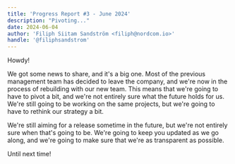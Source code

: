 ```yaml
---
title: 'Progress Report #3 - June 2024'
description: "Pivoting..."
date: 2024-06-04
author: 'Filiph Siitam Sandström <filiph@nordcom.io>'
handle: '@filiphsandstrom'
---
```


Howdy!

We got some news to share, and it's a big one. Most of the previous management team has decided to leave the company, and we're now in the process of rebuilding with our new team. This means that we're going to have to pivot a bit, and we're not entirely sure what the future holds for us. We're still going to be working on the same projects, but we're going to have to rethink our strategy a bit.

We're still aiming for a release sometime in the future, but we're not entirely sure when that's going to be. We're going to keep you updated as we go along, and we're going to make sure that we're as transparent as possible.

Until next time!
